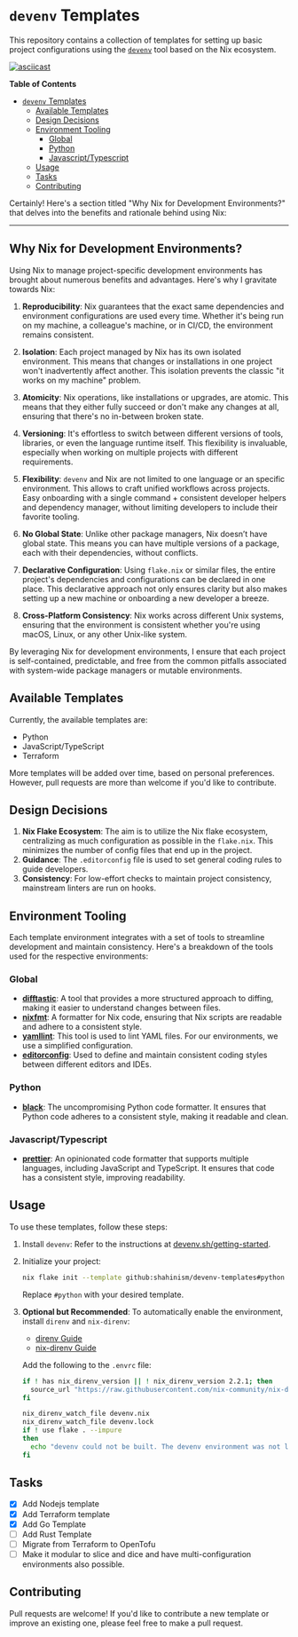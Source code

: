 # `devenv` Templates

This repository contains a collection of templates for setting up
basic project configurations using the [`devenv`](devenv.sh) tool
based on the Nix ecosystem.

[![asciicast](https://asciinema.org/a/I6zXgwIEvYndWSK7iJvLNr7RR.svg)](https://asciinema.org/a/I6zXgwIEvYndWSK7iJvLNr7RR)

<!-- markdown-toc start - Don't edit this section. Run M-x markdown-toc-refresh-toc -->
**Table of Contents**

- [`devenv` Templates](#devenv-templates)
    - [Available Templates](#available-templates)
    - [Design Decisions](#design-decisions)
    - [Environment Tooling](#environment-tooling)
        - [Global](#global)
        - [Python](#python)
        - [Javascript/Typescript](#javascripttypescript)
    - [Usage](#usage)
    - [Tasks](#tasks)
    - [Contributing](#contributing)

<!-- markdown-toc end -->

Certainly! Here's a section titled "Why Nix for Development Environments?" that delves into the benefits and rationale behind using Nix:

---

## Why Nix for Development Environments?

Using Nix to manage project-specific development environments has
brought about numerous benefits and advantages. Here's why I gravitate
towards Nix:

1. **Reproducibility**: Nix guarantees that the exact same
   dependencies and environment configurations are used every
   time. Whether it's being run on my machine, a colleague's machine,
   or in CI/CD, the environment remains consistent.

2. **Isolation**: Each project managed by Nix has its own isolated
   environment. This means that changes or installations in one
   project won't inadvertently affect another. This isolation prevents
   the classic "it works on my machine" problem.

3. **Atomicity**: Nix operations, like installations or upgrades, are
   atomic. This means that they either fully succeed or don't make any
   changes at all, ensuring that there's no in-between broken state.

4. **Versioning**: It's effortless to switch between different
   versions of tools, libraries, or even the language runtime
   itself. This flexibility is invaluable, especially when working on
   multiple projects with different requirements.

5. **Flexibility**: `devenv` and Nix are not limited to one language
   or an specific environment. This allows to craft unified workflows
   across projects. Easy onboarding with a single command + consistent
   developer helpers and dependency manager, without limiting
   developers to include their favorite tooling.

6. **No Global State**: Unlike other package managers, Nix doesn’t
   have global state. This means you can have multiple versions of a
   package, each with their dependencies, without conflicts.

7. **Declarative Configuration**: Using `flake.nix` or similar files,
   the entire project's dependencies and configurations can be
   declared in one place. This declarative approach not only ensures
   clarity but also makes setting up a new machine or onboarding a new
   developer a breeze.

8. **Cross-Platform Consistency**: Nix works across different Unix
   systems, ensuring that the environment is consistent whether you're
   using macOS, Linux, or any other Unix-like system.

By leveraging Nix for development environments, I ensure that each
project is self-contained, predictable, and free from the common
pitfalls associated with system-wide package managers or mutable
environments.

## Available Templates

Currently, the available templates are:

- Python
- JavaScript/TypeScript
- Terraform

More templates will be added over time, based on personal
preferences. However, pull requests are more than welcome if you'd
like to contribute.

## Design Decisions

1. **Nix Flake Ecosystem**: The aim is to utilize the Nix flake
   ecosystem, centralizing as much configuration as possible in the
   `flake.nix`. This minimizes the number of config files that end up
   in the project.
2. **Guidance**: The `.editorconfig` file is used to set general
   coding rules to guide developers.
3. **Consistency**: For low-effort checks to maintain project
   consistency, mainstream linters are run on hooks.


## Environment Tooling

Each template environment integrates with a set of tools to streamline
development and maintain consistency. Here's a breakdown of the tools
used for the respective environments:

### Global

- **[difftastic](https://difftastic.wilfred.me.uk/)**: A tool that
  provides a more structured approach to diffing, making it easier to
  understand changes between files.
- **[nixfmt](https://github.com/serokell/nixfmt)**: A formatter for
  Nix code, ensuring that Nix scripts are readable and adhere to a
  consistent style.
- **[yamllint](https://www.yamllint.com/)**: This tool is used to lint
  YAML files. For our environments, we use a simplified configuration.
- **[editorconfig](https://editorconfig.org/)**: Used to define and
  maintain consistent coding styles between different editors and
  IDEs.

### Python

- **[black](https://github.com/psf/black)**: The uncompromising Python
  code formatter. It ensures that Python code adheres to a consistent
  style, making it readable and clean.

### Javascript/Typescript

- **[prettier](https://prettier.io/)**: An opinionated code formatter
  that supports multiple languages, including JavaScript and
  TypeScript. It ensures that code has a consistent style, improving
  readability.

## Usage

To use these templates, follow these steps:

1. Install `devenv`: Refer to the instructions at
   [devenv.sh/getting-started](https://devenv.sh/getting-started/).

2. Initialize your project:

   ```sh
   nix flake init --template github:shahinism/devenv-templates#python
   ```

   Replace `#python` with your desired template.

3. **Optional but Recommended**: To automatically enable the
   environment, install `direnv` and `nix-direnv`:

   - [direnv Guide](https://direnv.net/)
   - [nix-direnv Guide](https://github.com/nix-community/nix-direnv)

   Add the following to the `.envrc` file:

   ```sh
   if ! has nix_direnv_version || ! nix_direnv_version 2.2.1; then
     source_url "https://raw.githubusercontent.com/nix-community/nix-direnv/2.2.1/direnvrc" "sha256-zelF0vLbEl5uaqrfIzbgNzJWGmLzCmYAkInj/LNxvKs="
   fi

   nix_direnv_watch_file devenv.nix
   nix_direnv_watch_file devenv.lock
   if ! use flake . --impure
   then
     echo "devenv could not be built. The devenv environment was not loaded. Make the necessary changes to devenv.nix and hit enter to try again." >&2
   fi
   ```

## Tasks

- [x] Add Nodejs template
- [x] Add Terraform template
- [x] Add Go Template
- [ ] Add Rust Template
- [ ] Migrate from Terraform to OpenTofu
- [ ] Make it modular to slice and dice and have multi-configuration
      environments also possible.

## Contributing

Pull requests are welcome! If you'd like to contribute a new template
or improve an existing one, please feel free to make a pull request.

